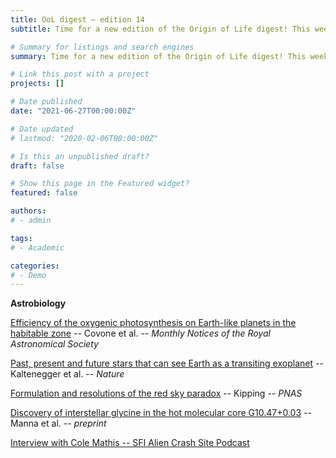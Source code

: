 ```yaml
---
title: OoL digest — edition 14
subtitle: Time for a new edition of the Origin of Life digest! This week we have several articles in the subfield of astrobiology. In the first paper by Covone, we have an analysis of the hypothetical photosynthesis process around known exoplanets. Published in *Nature*, Kaltenegger evaluated which of those exoplanets could see Earth as a transiting exoplanet. We also have a paper taking a look at the habitability of red dwarfs, and the corresponding paradox according to which given their ubiquity we *should* be around one of them. On arXiv a preprint was submitted by Manna et al. reporting the detection of glycine in the ISM by the ALMA observatory. Finally, I’ve included this week’s SFI podcast *Alien Crash Site* featuring an interview with Cole Mathis where he discusses his recent research on assembly theory and biosignatures. Happy reading !!

# Summary for listings and search engines
summary: Time for a new edition of the Origin of Life digest! This week we have several articles in the subfield of astrobiology. In the first paper by Covone, we have an analysis of the hypothetical photosynthesis process around known exoplanets. Published in *Nature*, Kaltenegger evaluated which of those exoplanets could see Earth as a transiting exoplanet. We also have a paper taking a look at the habitability of red dwarfs, and the corresponding paradox according to which given their ubiquity we *should* be around one of them. On arXiv a preprint was submitted by Manna et al. reporting the detection of glycine in the ISM by the ALMA observatory. Finally, I’ve included this week’s SFI podcast *Alien Crash Site* featuring an interview with Cole Mathis where he discusses his recent research on assembly theory and biosignatures. Happy reading !!

# Link this post with a project
projects: []

# Date published
date: "2021-06-27T00:00:00Z"

# Date updated
# lastmod: "2020-02-06T00:00:00Z"

# Is this an unpublished draft?
draft: false

# Show this page in the Featured widget?
featured: false

authors:
# - admin

tags:
# - Academic

categories:
# - Demo
---
```


**Astrobiology**

[Efficiency of the oxygenic photosynthesis on Earth-like planets in the habitable zone](https://doi.org/10.1093/mnras/stab1357) -- Covone et al. -- *Monthly Notices of the Royal Astronomical Society*

[Past, present and future stars that can see Earth as a transiting exoplanet](https://www.nature.com/articles/s41586-021-03596-y) -- Kaltenegger et al. -- *Nature*

[Formulation and resolutions of the red sky paradox](https://www.pnas.org/content/118/26/e2026808118) -- Kipping -- *PNAS*

[Discovery of interstellar glycine in the hot molecular core G10.47+0.03](http://arxiv.org/abs/2106.11800) -- Manna et al. -- *preprint*

[Interview with Cole Mathis -- SFI Alien Crash Site Podcast](https://www.youtube.com/watch?v=ZUpyvrgcpD8)

<br>

